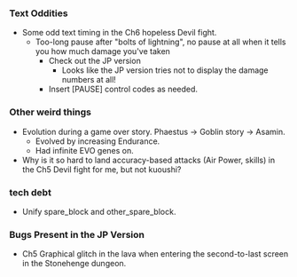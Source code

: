 ### Text Oddities
* Some odd text timing in the Ch6 hopeless Devil fight.
    * Too-long pause after "bolts of lightning", no pause at all when it tells you how much damage you've taken
        * Check out the JP version
            * Looks like the JP version tries not to display the damage numbers at all! 
        * Insert [PAUSE] control codes as needed.

### Other weird things
* Evolution during a game over story. Phaestus -> Goblin story -> Asamin.
    * Evolved by increasing Endurance.
    * Had infinite EVO genes on.
* Why is it so hard to land accuracy-based attacks (Air Power, skills) in the Ch5 Devil fight for me, but not kuoushi?


### tech debt
* Unify spare_block and other_spare_block.

### Bugs Present in the JP Version
* Ch5 Graphical glitch in the lava when entering the second-to-last screen in the Stonehenge dungeon.